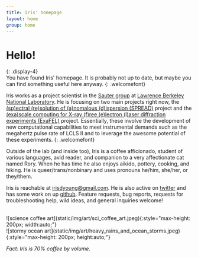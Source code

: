 ```yaml
---
title: Iris' homepage
layout: home
group: home
---
```


# Hello!
{: .display-4}
<br>
You have found Iris' homepage. It is probably not up to date, but maybe you can find something useful here anyway.
{: .welcomefont}

Iris works as a project scientist in the [Sauter group]() at [Lawrence Berkeley National Laboratory](). He is focusing on two main projects right now, the [(sp)ectral (re)solution of (a)nomalous (d)ispersion (SPREAD)]() project and the [(exa)scale computing for X-ray (f)ree (e)lectron (l)aser diffraction experiments (ExaFEL)]() project. Essentially, these involve the development of new computational capabilities to meet instrumental demands such as the megahertz pulse rate of LCLS II and to leverage the awesome potential of these experiments.
{: .welcomefont}

Outside of the lab (and inside too), Iris is a coffee afficionado, student of various languages, avid reader, and companion to a very affectionate cat named Rory. When he has time he also enjoys aikido, pottery, cooking, and hiking. He is queer/trans/nonbinary and uses pronouns he/him, she/her, or they/them.

Iris is reachable at [irisdyoung@gmail.com](mailto:irisdyoung@gmail.com). He is also active on [twitter](http://twitter.com/irisdyoung) and has some work on up [github](http://github.com/irisdyoung). Feature requests, bug reports, requests for troubleshooting help, wild ideas, and general inquiries welcome!

<br>

<div class="col-sm-7 col-md-8">
![science coffee art](static/img/art/sci_coffee_art.jpeg){:style="max-height: 200px; width:auto;"}
</div>
<div class="col-sm-7 col-md-8">
![stormy ocean art](static/img/art/heavy_rains_and_ocean_storms.jpeg){:style="max-height: 200px; height:auto;"}
</div>

_Fact: Iris is 70% coffee by volume._
